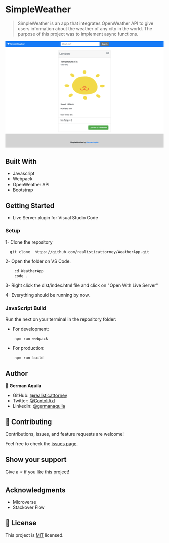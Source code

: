 # SimpleWeather

> SimpleWeather is an app that integrates OpenWeather API to give users information about the weather of any city in the world. The purpose of this project was to implement async functions. 

![screenshot](./dist/assets/screenshot.png)

## Built With

- Javascript
- Webpack
- OpenWeather API
- Bootstrap

## Getting Started

- Live Server plugin for Visual Studio Code 

### Setup

1- Clone the repository
```
  git clone  https://github.com/realisticattorney/WeatherApp.git
```
2- Open the folder on VS Code. 
```
    cd WeatherApp
    code .
```

3- Right click the dist/index.html file and click on "Open With Live Server"

4- Everything should be running by now. 


### JavaScript Build

Run the next on your terminal in the repository folder:

- For development:
```
    npm run webpack
```

- For production:
```
    npm run build
```

## Author

👤 **German Aquila**

- GitHub: [@realisticattorney](https://github.com/realisticattorney)
- Twitter: [@ContoliAxl](https://www.twitter.com/contoliaxl)
- Linkedin: [@germanaquila](https://www.linkedin.com/in/german-aquila-55a9171b5/)

## 🤝 Contributing

Contributions, issues, and feature requests are welcome!

Feel free to check the [issues page](../../issues/).

## Show your support

Give a ⭐️ if you like this project!

## Acknowledgments

- Microverse
- Stackover Flow 


## 📝 License

This project is [MIT](./MIT.md) licensed.
